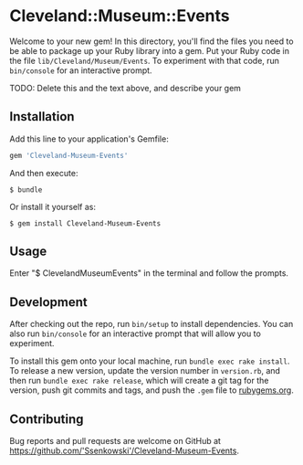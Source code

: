 # Cleveland::Museum::Events

Welcome to your new gem! In this directory, you'll find the files you need to be able to package up your Ruby library into a gem. Put your Ruby code in the file `lib/Cleveland/Museum/Events`. To experiment with that code, run `bin/console` for an interactive prompt.

TODO: Delete this and the text above, and describe your gem

## Installation

Add this line to your application's Gemfile:

```ruby
gem 'Cleveland-Museum-Events'
```

And then execute:

    $ bundle

Or install it yourself as:

    $ gem install Cleveland-Museum-Events

## Usage

Enter "$ ClevelandMuseumEvents"  in the terminal and follow the prompts.

## Development

After checking out the repo, run `bin/setup` to install dependencies. You can also run `bin/console` for an interactive prompt that will allow you to experiment.

To install this gem onto your local machine, run `bundle exec rake install`. To release a new version, update the version number in `version.rb`, and then run `bundle exec rake release`, which will create a git tag for the version, push git commits and tags, and push the `.gem` file to [rubygems.org](https://rubygems.org).

## Contributing

Bug reports and pull requests are welcome on GitHub at https://github.com/'Ssenkowski'/Cleveland-Museum-Events.
